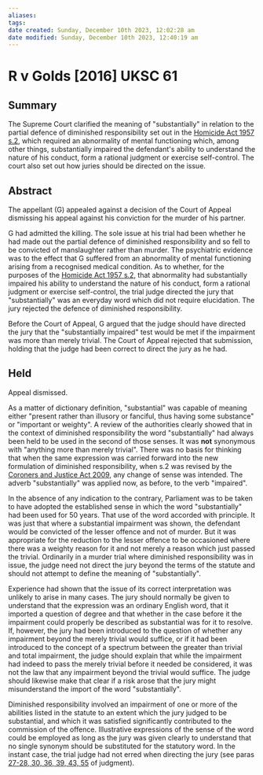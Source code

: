 ```yaml
---
aliases: 
tags: 
date created: Sunday, December 10th 2023, 12:02:28 am
date modified: Sunday, December 10th 2023, 12:40:19 am
---
```


# R v Golds [2016] UKSC 61

## Summary

The Supreme Court clarified the meaning of "substantially" in relation to the partial defence of diminished responsibility set out in the [Homicide Act 1957 s.2](https://uk.westlaw.com/Document/I7809FE30E44811DA8D70A0E70A78ED65/View/FullText.html?originationContext=document&transitionType=DocumentItem&ppcid=3aa7d864557a4fa1b2cc63a041e4c423&contextData=(sc.Search)), which required an abnormality of mental functioning which, among other things, substantially impaired the defendant's ability to understand the nature of his conduct, form a rational judgment or exercise self-control. The court also set out how juries should be directed on the issue.

## Abstract

The appellant (G) appealed against a decision of the Court of Appeal dismissing his appeal against his conviction for the murder of his partner.

G had admitted the killing. The sole issue at his trial had been whether he had made out the partial defence of diminished responsibility and so fell to be convicted of manslaughter rather than murder. The psychiatric evidence was to the effect that G suffered from an abnormality of mental functioning arising from a recognised medical condition. As to whether, for the purposes of the [Homicide Act 1957 s.2](https://uk.westlaw.com/Document/I7809FE30E44811DA8D70A0E70A78ED65/View/FullText.html?originationContext=document&transitionType=DocumentItem&ppcid=3aa7d864557a4fa1b2cc63a041e4c423&contextData=(sc.Search)), that abnormality had substantially impaired his ability to understand the nature of his conduct, form a rational judgment or exercise self-control, the trial judge directed the jury that "substantially" was an everyday word which did not require elucidation. The jury rejected the defence of diminished responsibility.

Before the Court of Appeal, G argued that the judge should have directed the jury that the "substantially impaired" test would be met if the impairment was more than merely trivial. The Court of Appeal rejected that submission, holding that the judge had been correct to direct the jury as he had.

## Held

Appeal dismissed.

As a matter of dictionary definition, "substantial" was capable of meaning either "present rather than illusory or fanciful, thus having some substance" or "important or weighty". A review of the authorities clearly showed that in the context of diminished responsibility the word "substantially" had always been held to be used in the second of those senses. It was **not** synonymous with "anything more than merely trivial". There was no basis for thinking that when the same expression was carried forward into the new formulation of diminished responsibility, when s.2 was revised by the [Coroners and Justice Act 2009](https://uk.westlaw.com/Document/I69823050DA4211DEB7FDF517E142DA0B/View/FullText.html?originationContext=document&transitionType=DocumentItem&ppcid=3aa7d864557a4fa1b2cc63a041e4c423&contextData=(sc.Search)), any change of sense was intended. The adverb "substantially" was applied now, as before, to the verb "impaired".

In the absence of any indication to the contrary, Parliament was to be taken to have adopted the established sense in which the word "substantially" had been used for 50 years. That use of the word accorded with principle. It was just that where a substantial impairment was shown, the defendant would be convicted of the lesser offence and not of murder. But it was appropriate for the reduction to the lesser offence to be occasioned where there was a weighty reason for it and not merely a reason which just passed the trivial. Ordinarily in a murder trial where diminished responsibility was in issue, the judge need not direct the jury beyond the terms of the statute and should not attempt to define the meaning of "substantially".

Experience had shown that the issue of its correct interpretation was unlikely to arise in many cases. The jury should normally be given to understand that the expression was an ordinary English word, that it imported a question of degree and that whether in the case before it the impairment could properly be described as substantial was for it to resolve. If, however, the jury had been introduced to the question of whether any impairment beyond the merely trivial would suffice, or if it had been introduced to the concept of a spectrum between the greater than trivial and total impairment, the judge should explain that while the impairment had indeed to pass the merely trivial before it needed be considered, it was not the law that any impairment beyond the trivial would suffice. The judge should likewise make that clear if a risk arose that the jury might misunderstand the import of the word "substantially".

Diminished responsibility involved an impairment of one or more of the abilities listed in the statute to an extent which the jury judged to be substantial, and which it was satisfied significantly contributed to the commission of the offence. Illustrative expressions of the sense of the word could be employed as long as the jury was given clearly to understand that no single synonym should be substituted for the statutory word. In the instant case, the trial judge had not erred when directing the jury (see paras [27-28, 30, 36, 39, 43, 55](javascript:void(0); "View judgment paragraphs") of judgment).
